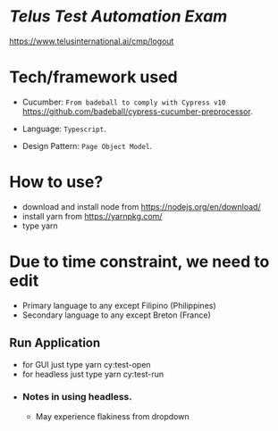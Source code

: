 # _Telus Test Automation Exam_

https://www.telusinternational.ai/cmp/logout
&nbsp;
# Tech/framework used

- Cucumber: `From badeball to comply with Cypress v10` https://github.com/badeball/cypress-cucumber-preprocessor.

- Language: `Typescript`.

- Design Pattern: `Page Object Model`.
  &nbsp;
# How to use?

- download and install node from https://nodejs.org/en/download/
- install yarn from https://yarnpkg.com/
- type yarn

# Due to time constraint, we need to edit

- Primary language to any except Filipino (Philippines)
- Secondary language to any except Breton (France)
&nbsp;
## Run Application

- for GUI just type yarn cy:test-open
- for headless just type yarn cy:test-run
&nbsp;
- ### Notes in using headless.
  - May experience flakiness from dropdown
